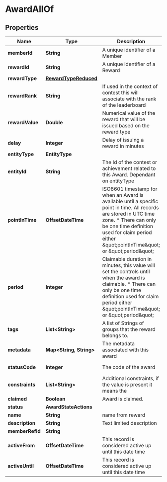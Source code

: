

# AwardAllOf


## Properties

| Name | Type | Description | Notes |
|------------ | ------------- | ------------- | -------------|
|**memberId** | **String** | A unique identifier of a Member |  [optional] |
|**rewardId** | **String** | A unique identifier of a Reward |  [optional] |
|**rewardType** | [**RewardTypeReduced**](RewardTypeReduced.md) |  |  [optional] |
|**rewardRank** | **String** | If used in the context of contest this will associate with the rank of the leaderboard |  [optional] |
|**rewardValue** | **Double** | Numerical value of the reward that will be issued based on the reward type |  [optional] |
|**delay** | **Integer** | Delay of issuing a reward in minutes |  [optional] |
|**entityType** | **EntityType** |  |  [optional] |
|**entityId** | **String** | The Id of the contest or achievement related to this Award. Dependant on entityType |  [optional] |
|**pointInTime** | **OffsetDateTime** | ISO8601 timestamp for when an Award is available until a specific point in time. All records are stored in UTC time zone. * There can only be one time definition used for claim period either \&quot;pointInTime\&quot; or \&quot;period\&quot; |  [optional] |
|**period** | **Integer** | Claimable duration in minutes, this value will set the controls until when the award is claimable. * There can only be one time definition used for claim period either \&quot;pointInTime\&quot; or \&quot;period\&quot; |  [optional] |
|**tags** | **List&lt;String&gt;** | A list of Strings of groups that the reward belongs to. |  [optional] |
|**metadata** | **Map&lt;String, String&gt;** | The metadata associated with this award |  [optional] |
|**statusCode** | **Integer** | The code of the award |  [optional] [readonly] |
|**constraints** | **List&lt;String&gt;** | Additional constraints, if the value is present it means the |  [optional] |
|**claimed** | **Boolean** |  Award is claimed. |  [optional] |
|**status** | **AwardStateActions** |  |  [optional] |
|**name** | **String** | name from reward |  [optional] |
|**description** | **String** | Text limited description |  [optional] |
|**memberRefId** | **String** |  |  [optional] |
|**activeFrom** | **OffsetDateTime** | This record is considered active up until this date time |  [optional] |
|**activeUntil** | **OffsetDateTime** | This record is considered active up until this date time |  [optional] |



